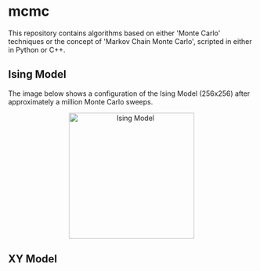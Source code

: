 # mcmc
This repository contains algorithms based on either 'Monte Carlo' techniques or the concept of 'Markov Chain Monte Carlo', scripted  in either in Python or C++.

## Ising Model

The image below shows a configuration of the Ising Model (256x256) after approximately a million Monte Carlo sweeps.

<p align="center">
  <img src="https://github.com/des137/mcmc/blob/master/Intermediate_state.png" width="256" title="Ising Model">
</p>

## XY Model
